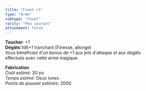 ```yaml
---
title: "Fouet +1"
type: "Arme"
subtype: "Fouet"
rarity: "Peu courant"
attunement: false
---
```

**Toucher**: +1  
**Dégâts**:1d6+1 tranchant (Finesse, allonge)  
Vous bénéficiez d'un bonus de +1 aux jets d'attaque et aux dégâts effectués avec cette arme magique.  

**Fabrication**  
*Coût estimé*: 20 po  
*Temps estimé*: Deux lunes  
*Points de pouvoir estimés*: 2000  
